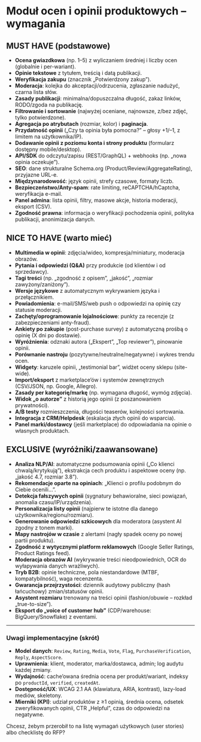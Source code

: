 # Moduł ocen i opinii produktowych – wymagania

## MUST HAVE (podstawowe)

* **Ocena gwiazdkowa** (np. 1–5) z wyliczaniem średniej i liczby ocen (globalnie i per-wariant).
* **Opinie tekstowe** z tytułem, treścią i datą publikacji.
* **Weryfikacja zakupu** (znacznik „Potwierdzony zakup”).
* **Moderacja**: kolejka do akceptacji/odrzucenia, zgłaszanie nadużyć, czarna lista słów.
* **Zasady publikacji**: minimalna/dopuszczalna długość, zakaz linków, RODO/zgoda na publikację.
* **Filtrowanie i sortowanie** (najwyżej oceniane, najnowsze, z/bez zdjęć, tylko potwierdzone).
* **Agregacja po atrybutach** (rozmiar, kolor) i **paginacja**.
* **Przydatność opinii** („Czy ta opinia była pomocna?” – głosy +1/–1, z limitem na użytkownika/IP).
* **Dodawanie opinii z poziomu konta i strony produktu** (formularz dostępny mobile/desktop).
* **API/SDK** do odczytu/zapisu (REST/GraphQL) + webhooks (np. „nowa opinia oczekuje”).
* **SEO**: dane strukturalne Schema.org (Product/Review/AggregateRating), przyjazne URL-e.
* **Międzynarodowość**: język opinii, strefy czasowe, formaty liczb.
* **Bezpieczeństwo/Anty-spam**: rate limiting, reCAPTCHA/hCaptcha, weryfikacja e-mail.
* **Panel admina**: lista opinii, filtry, masowe akcje, historia moderacji, eksport (CSV).
* **Zgodność prawna**: informacja o weryfikacji pochodzenia opinii, polityka publikacji, anonimizacja danych.

## NICE TO HAVE (warto mieć)

* **Multimedia w opinii**: zdjęcia/wideo, kompresja/miniatury, moderacja obrazów.
* **Pytania i odpowiedzi (Q&A)** przy produkcie (od klientów i od sprzedawcy).
* **Tagi treści** (np. „zgodność z opisem”, „jakość”, „rozmiar zawyżony/zaniżony”).
* **Wersje językowe** z automatycznym wykrywaniem języka i przełącznikiem.
* **Powiadomienia**: e-mail/SMS/web push o odpowiedzi na opinię czy statusie moderacji.
* **Zachęty/oprogramowanie lojalnościowe**: punkty za recenzje (z zabezpieczeniami anty-fraud).
* **Ankiety po zakupie** (post-purchase survey) z automatyczną prośbą o opinię (X dni po dostawie).
* **Wyróżnienia**: odznaki autora („Ekspert”, „Top reviewer”), pinowanie opinii.
* **Porównanie nastroju** (pozytywne/neutralne/negatywne) i wykres trendu ocen.
* **Widgety**: karuzele opinii, „testimonial bar”, widżet oceny sklepu (site-wide).
* **Import/eksport** z marketplace’ów i systemów zewnętrznych (CSV/JSON, np. Google, Allegro).
* **Zasady per kategorię/markę** (np. wymagana długość, wymóg zdjęcia).
* **Widok „o autorze”** z historią jego opinii (z poszanowaniem prywatności).
* **A/B testy** rozmieszczenia, długości teaserów, kolejności sortowania.
* **Integracja z CRM/Helpdesk** (eskalacja złych opinii do wsparcia).
* **Panel marki/dostawcy** (jeśli marketplace) do odpowiadania na opinie o własnych produktach.

## EXCLUSIVE (wyróżniki/zaawansowane)

* **Analiza NLP/AI**: automatyczne podsumowania opinii („Co klienci chwalą/krytykują”), ekstrakcja cech produktu i aspektowe oceny (np. „jakość 4.7, rozmiar 3.8”).
* **Rekomendacje oparte na opiniach**: „Klienci o profilu podobnym do Ciebie ocenili…”.
* **Detekcja fałszywych opinii** (sygnatury behawioralne, sieci powiązań, anomalia czasu/IP/urządzenia).
* **Personalizacja listy opinii** (najpierw te istotne dla danego użytkownika/regionu/rozmiaru).
* **Generowanie odpowiedzi szkicowych** dla moderatora (asystent AI zgodny z tonem marki).
* **Mapy nastrojów w czasie** z alertami (nagły spadek oceny po nowej partii produktu).
* **Zgodność z wytycznymi platform reklamowych** (Google Seller Ratings, Product Ratings feed).
* **Moderacja obrazów AI** (wykrywanie treści nieodpowiednich, OCR do wyłapywania danych wrażliwych).
* **Tryb B2B**: opinie techniczne, pola niestandardowe (MTBF, kompatybilność), waga recenzenta.
* **Gwarancja przejrzystości**: dziennik audytowy publiczny (hash łańcuchowy) zmian/statusów opinii.
* **Asystent rozmiaru** trenowany na treści opinii (fashion/obuwie – rozkład „true-to-size”).
* **Eksport do „voice of customer hub”** (CDP/warehouse: BigQuery/Snowflake) z eventami.

---

### Uwagi implementacyjne (skrót)

* **Model danych**: `Review`, `Rating`, `Media`, `Vote`, `Flag`, `PurchaseVerification`, `Reply`, `AspectScore`.
* **Uprawnienia**: klient, moderator, marka/dostawca, admin; log audytu każdej zmiany.
* **Wydajność**: cache’owana średnia ocena per produkt/wariant, indeksy po `productId`, `verified`, `createdAt`.
* **Dostępność/UX**: WCAG 2.1 AA (klawiatura, ARIA, kontrast), lazy-load mediów, skeletony.
* **Mierniki (KPI)**: udział produktów z ≥1 opinią, średnia ocena, odsetek zweryfikowanych opinii, CTR „Helpful”, czas do odpowiedzi na negatywne.

Chcesz, żebym przerobił to na listę wymagań użytkowych (user stories) albo checklistę do RFP?
